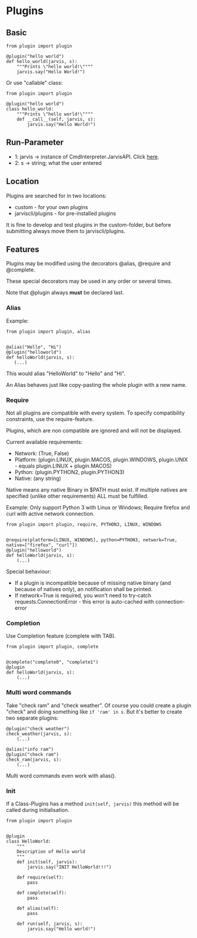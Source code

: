 # Plugins

## Basic
```
from plugin import plugin

@plugin("hello world")
def hello_world(jarvis, s):
    """Prints \"hello world!\""""
    jarvis.say("Hello World!")
```

Or use "callable" class:

```
from plugin import plugin

@plugin("hello world")
class hello_world:
    """Prints \"hello world!\""""
    def __call__(self, jarvis, s):
        jarvis.say("Hello World!")
```


## Run-Parameter

* 1: jarvis -> instance of CmdInterpreter.JarvisAPI. Click [here](API.md).
* 2: s -> string; what the user entered

## Location

Plugins are searched for in two locations:

* custom - for your own plugins
* jarviscli/plugins - for pre-installed plugins

It is fine to develop and test plugins in the custom-folder, but before submitting always move them to jarviscli/plugins.


## Features

Plugins may be modified using the decorators @alias, @require and @complete.

These special decorators may be used in any order or several times.

Note that @plugin always **must** be declared last.


### Alias

Example:

```
from plugin import plugin, alias


@alias("Hello", "Hi")
@plugin("helloworld")
def helloWorld(jarvis, s):
   (...)
```

This would alias "HelloWorld" to "Hello" and "Hi".

An Alias behaves just like copy-pasting the whole plugin with a new name.

### Require

Not all plugins are compatible with every system. To specify compatibility constraints, use the require-feature.

Plugins, which are non compatible are ignored and will not be displayed.

Current available requirements:

* Network: (True, False)
* Platform: (plugin.LINUX, plugin.MACOS, plugin.WINDOWS, plugin.UNIX - equals plugin.LINUX + plugin.MACOS)
* Python: (plugin.PYTHON2, plugin.PYTHON3)
* Native: (any string)

Native means any native Binary in $PATH must exist. If multiple natives are specified (unlike other requirements) ALL must be fulfilled.

Example: Only support Python 3 with Linux or Windows; Require firefox and curl with active network connection.


```
from plugin import plugin, require, PYTHON3, LINUX, WINDOWS


@require(platform=[LINUX, WINDOWS], python=PYTHON3, network=True, native=["firefox", "curl"])
@plugin("helloworld")
def helloWorld(jarvis, s):
    (...)
```

Special behaviour:

* If a plugin is incompatible because of missing native binary (and because of natives only), an notification shall be printed.
* If network=True is required, you won't need to try-catch requests.ConnectionError - this error is auto-cached with connection-error


### Completion

Use Completion feature (complete with TAB).

```
from plugin import plugin, complete


@complete("complete0", "complete1")
@plugin
def helloWorld(jarvis, s):
    (...)
```


### Multi word commands

Take "check ram" and "check weather". Of course you could create a plugin "check" and doing something like ``if 'ram' in s``. But it's better to create two separate plugins:

```
@plugin("check weather")
check_weather(jarvis, s):
    (...)

@alias("info ram")
@plugin("check ram")
check_ram(jarvis, s):
    (...)
```

Multi word commands even work with alias().


### Init

If a Class-Plugins has a method ``init(self, jarvis)`` this method will be called during initialisation.

```
from plugin import plugin


@plugin
class HelloWorld:
    """
    Description of Hello world
    """
    def init(self, jarvis):
        jarvis.say("INIT HelloWorld!!!")

    def require(self):
        pass

    def complete(self):
        pass

    def alias(self):
        pass

    def run(self, jarvis, s):
        jarvis.say("Hello world!")
```

##
